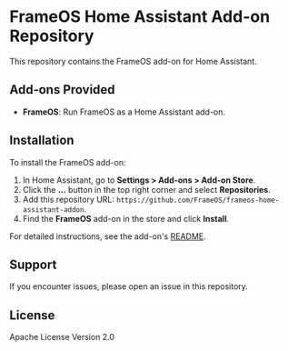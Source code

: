 # FrameOS Home Assistant Add-on Repository

This repository contains the FrameOS add-on for Home Assistant.

## Add-ons Provided

- **FrameOS**: Run FrameOS as a Home Assistant add-on.

## Installation

To install the FrameOS add-on:

1. In Home Assistant, go to **Settings > Add-ons > Add-on Store**.
2. Click the **...** button in the top right corner and select **Repositories**.
3. Add this repository URL: `https://github.com/FrameOS/frameos-home-assistant-addon`.
4. Find the **FrameOS** add-on in the store and click **Install**.

For detailed instructions, see the add-on's [README](./frameos/README.md).

## Support

If you encounter issues, please open an issue in this repository.

## License

Apache License Version 2.0